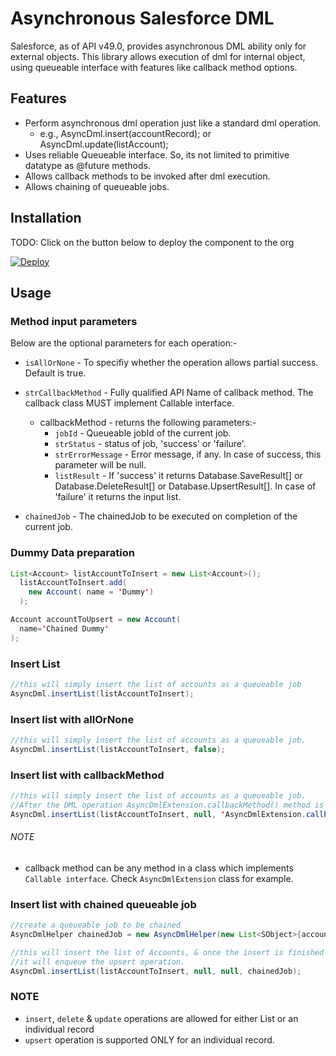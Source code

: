 # Asynchronous Salesforce DML

Salesforce, as of API v49.0, provides asynchronous DML ability only for external objects. This library allows execution of dml for internal object, using queueable interface with features like callback method options.

## Features

- Perform asynchronous dml operation just like a standard dml operation.
  - e.g., AsyncDml.insert(accountRecord); or AsyncDml.update(listAccount);
- Uses reliable Queueable interface. So, its not limited to primitive datatype as @future methods.
- Allows callback methods to be invoked after dml execution.
- Allows chaining of queueable jobs.

## Installation

  TODO:
  Click on the button below to deploy the component to the org

  [![Deploy](https://deploy-to-sfdx.com/dist/assets/images/DeployToSFDX.svg)](https://deploy-to-sfdx.com)

## Usage

### Method input parameters
  Below are the optional parameters for each operation:-
    
  - `isAllOrNone` - To specifiy whether the operation allows partial success. Default is true.
    
  - `strCallbackMethod` - Fully qualified API Name of callback method. The callback class MUST implement Callable interface.
      - callbackMethod - returns the following parameters:-
        - `jobId` - Queueable jobId of the current job.
        - `strStatus` - status of job, 'success' or 'failure'.
        - `strErrorMessage` - Error message, if any. In case of success, this parameter will be null.
        - `listResult` - If 'success' it returns Database.SaveResult[] or Database.DeleteResult[] or Database.UpsertResult[]. In case of 'failure' it returns the input list.
    
  - `chainedJob` - The chainedJob to be executed on completion of the current job.

### Dummy Data preparation
  ```java
  List<Account> listAccountToInsert = new List<Account>();
    listAccountToInsert.add(
      new Account( name = 'Dummy')
    );

  Account accountToUpsert = new Account(
    name='Chained Dummy'
  );
  ```

### Insert List
  ```java
  //this will simply insert the list of accounts as a queueable job
  AsyncDml.insertList(listAccountToInsert);
  ```

### Insert list with allOrNone
  ```java
  //this will simply insert the list of accounts as a queueable job.
  AsyncDml.insertList(listAccountToInsert, false);
  ```

### Insert list with callbackMethod
  ```java
  //this will simply insert the list of accounts as a queueable job.
  //After the DML operation AsyncDmlExtension.callbackMethod() method is invoked.
  AsyncDml.insertList(listAccountToInsert, null, 'AsyncDmlExtension.callbackMethod');
  ```

###### NOTE
  - callback method can be any method in a class which implements `Callable interface`. Check `AsyncDmlExtension` class for example.

### Insert list with chained queueable job
  ```java
  //create a queueable job to be chained
  AsyncDmlHelper chainedJob = new AsyncDmlHelper(new List<SObject>{accountToUpsert}, 'upsert', null, null, null);
  
  //this will insert the list of Accounts, & once the insert is finished
  //it will enqueue the upsert operation.
  AsyncDml.insertList(listAccountToInsert, null, null, chainedJob);
  ```

### NOTE

- `insert`, `delete` & `update` operations are allowed for either List or an individual record
- `upsert` operation is supported ONLY for an individual record.